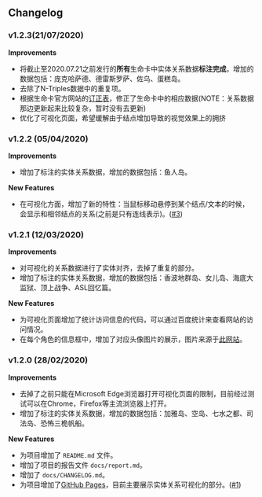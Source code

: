 ## Changelog

### v1.2.3(21/07/2020)

**Improvements**

- 将截止至2020.07.21之前发行的**所有**生命卡中实体关系数据**标注完成**，增加的数据包括：庞克哈萨德、德雷斯罗萨、佐乌、蛋糕岛。
- 去除了N-Triples数据中的重复项。
- 根据生命卡官方网站的[订正表](https://one-piece.com/vivre/revision.php)，修正了生命卡中的相应数据(NOTE：关系数据那边更新起来比较复杂，暂时没有去更新)
- 优化了可视化页面，希望缓解由于结点增加导致的视觉效果上的拥挤

### v1.2.2 (05/04/2020)

**Improvements**

- 增加了标注的实体关系数据，增加的数据包括：鱼人岛。

**New Features**

- 在可视化方面，增加了新的特性：当鼠标移动悬停到某个结点/文本的时候，会显示和相邻结点的关系(之前是只有连线表示)。([#3](https://github.com/mrbulb/ONEPIECE-KG/issues/3))

### v1.2.1 (12/03/2020)

**Improvements**

- 对可视化的关系数据进行了实体对齐，去掉了重复的部分。
- 增加了标注的实体关系数据，增加的数据包括：香波地群岛、女儿岛、海底大监狱、顶上战争、ASL回忆篇。

**New Features**

- 为可视化页面增加了统计访问信息的代码，可以通过百度统计来查看网站的访问情况。
- 在每个角色的信息框中，增加了对应头像图片的展示，图片来源于[此网站](https://one-piece.com/vivre/list2.php)。

### v1.2.0 (28/02/2020)

**Improvements**

- 去掉了之前只能在Microsoft Edge浏览器打开可视化页面的限制，目前经过测试可以在Chrome，Firefox等主流浏览器上打开。
- 增加了标注的实体关系数据，增加的数据包括：加雅岛、空岛、七水之都、司法岛、恐怖三桅帆船。

**New Features**

- 为项目增加了 `README.md` 文件。
- 增加了项目的报告文件 `docs/report.md`。
- 增加了 `docs/CHANGELOG.md`。
- 为项目增加了[GitHub Pages](https://mrbulb.github.io/ONEPIECE-KG/)，目前主要展示实体关系可视化的部分。([#1](https://github.com/mrbulb/ONEPIECE-KG/issues/1))
